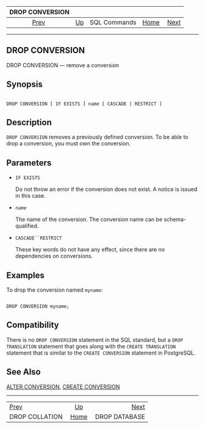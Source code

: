 <!--?xml version="1.0" encoding="UTF-8" standalone="no"?-->

|                  DROP CONVERSION                 |                                        |              |                                                       |                                                |
| :----------------------------------------------: | :------------------------------------- | :----------: | ----------------------------------------------------: | ---------------------------------------------: |
| [Prev](sql-dropcollation.html "DROP COLLATION")  | [Up](sql-commands.html "SQL Commands") | SQL Commands | [Home](index.html "PostgreSQL 17devel Documentation") |  [Next](sql-dropdatabase.html "DROP DATABASE") |

***

## DROP CONVERSION

DROP CONVERSION — remove a conversion

## Synopsis

```

DROP CONVERSION [ IF EXISTS ] name [ CASCADE | RESTRICT ]
```

## Description

`DROP CONVERSION` removes a previously defined conversion. To be able to drop a conversion, you must own the conversion.

## Parameters

* `IF EXISTS`

    Do not throw an error if the conversion does not exist. A notice is issued in this case.

* *`name`*

    The name of the conversion. The conversion name can be schema-qualified.

* `CASCADE``RESTRICT`

    These key words do not have any effect, since there are no dependencies on conversions.

## Examples

To drop the conversion named `myname`:

```

DROP CONVERSION myname;
```

## Compatibility

There is no `DROP CONVERSION` statement in the SQL standard, but a `DROP TRANSLATION` statement that goes along with the `CREATE TRANSLATION` statement that is similar to the `CREATE CONVERSION` statement in PostgreSQL.

## See Also

[ALTER CONVERSION](sql-alterconversion.html "ALTER CONVERSION"), [CREATE CONVERSION](sql-createconversion.html "CREATE CONVERSION")

***

|                                                  |                                                       |                                                |
| :----------------------------------------------- | :---------------------------------------------------: | ---------------------------------------------: |
| [Prev](sql-dropcollation.html "DROP COLLATION")  |         [Up](sql-commands.html "SQL Commands")        |  [Next](sql-dropdatabase.html "DROP DATABASE") |
| DROP COLLATION                                   | [Home](index.html "PostgreSQL 17devel Documentation") |                                  DROP DATABASE |
